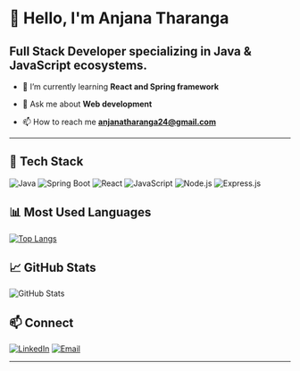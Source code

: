 # 👋 Hello, I'm Anjana Tharanga

Full Stack Developer specializing in Java & JavaScript ecosystems.
---

- 🌱 I’m currently learning **React and Spring framework**

- 💬 Ask me about **Web development**

- 📫 How to reach me **anjanatharanga24@gmail.com**

---

## 🔧 Tech Stack
![Java](https://img.shields.io/badge/-Java-ED8B00?style=flat&logo=java&logoColor=white)
![Spring Boot](https://img.shields.io/badge/-Spring_Boot-6DB33F?style=flat&logo=spring-boot&logoColor=white)
![React](https://img.shields.io/badge/-React-61DAFB?style=flat&logo=react&logoColor=black)
![JavaScript](https://img.shields.io/badge/-JavaScript-F7DF1E?style=flat&logo=javascript&logoColor=black)
![Node.js](https://img.shields.io/badge/-Node.js-339933?style=flat&logo=node.js&logoColor=white)
![Express.js](https://img.shields.io/badge/-Express.js-000000?style=flat&logo=express&logoColor=white)

## 📊 Most Used Languages
[![Top Langs](https://github-readme-stats.vercel.app/api/top-langs/?username=AnjanaTharanga24&layout=compact&theme=tokyonight)](https://github.com/AnjanaTharanga24)


## 📈 GitHub Stats
![GitHub Stats](https://github-readme-stats.vercel.app/api?username=AnjanaTharanga24&show_icons=true&theme=tokyonight)

## 📫 Connect
[![LinkedIn](https://img.shields.io/badge/-LinkedIn-0077B5?style=flat&logo=linkedin&logoColor=white)](https://www.linkedin.com/in/anjana-tharanga-99709228b/)
[![Email](https://img.shields.io/badge/-Email-D14836?style=flat&logo=gmail&logoColor=white)](anjanatharanga24@gmail.com)

---



